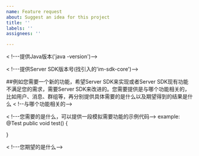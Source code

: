 ```yaml
---
name: Feature request
about: Suggest an idea for this project
title: ''
labels: ''
assignees: ''

---
```


< !---提供Java版本('java -version')-->

< !---提供Server SDK版本号(找引入的'im-sdk-core')-->

##例如您需要一个新的功能，希望Server SDK来实现或者Server SDK现有功能不满足您的需求，需要Server SDK来改进的。您需要提供是与哪个功能相关的，比如用户、消息、群组等，再分别提供具体需要的是什么以及期望得到的结果是什么
< !--与哪个功能相关的-->

< !---您需要的是什么，可以提供一段模拟需要功能的示例代码-->
example:
@Test
public void test() {

}

< !---您期望的是什么-->
